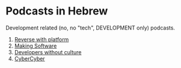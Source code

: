 # Podcasts in Hebrew

Development related (no, no "tech", DEVELOPMENT only) podcasts.

1. [Reverse with platform](https://www.reversim.com/)
1. [Making Software](https://www.ranlevi.com/software/)
1. [Developers without culture](http://notarbut.co/)
1. [CyberCyber](https://podcasti.co/minisites/cyber/)